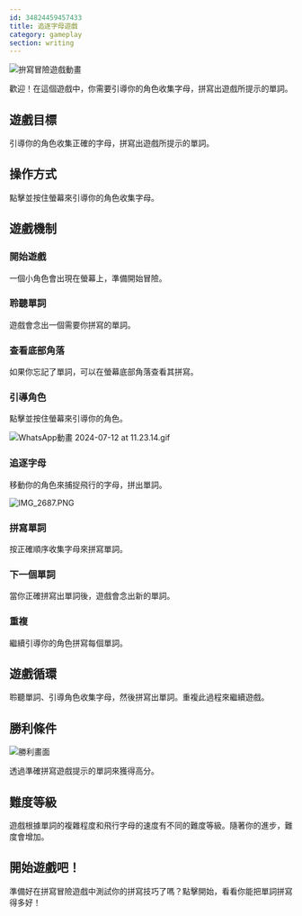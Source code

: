 ```yaml
---
id: 34824459457433
title: 追逐字母遊戲
category: gameplay
section: writing
---
```

![拚寫冒險遊戲動畫](https://help.studycat.com/hc/article_attachments/34964422592281)

歡迎！在這個遊戲中，你需要引導你的角色收集字母，拼寫出遊戲所提示的單詞。

遊戲目標
---------

引導你的角色收集正確的字母，拼寫出遊戲所提示的單詞。

操作方式
--------

點擊並按住螢幕來引導你的角色收集字母。

遊戲機制
------------------

### 開始遊戲

一個小角色會出現在螢幕上，準備開始冒險。

### 聆聽單詞

遊戲會念出一個需要你拼寫的單詞。

### 查看底部角落

如果你忘記了單詞，可以在螢幕底部角落查看其拼寫。

### 引導角色

點擊並按住螢幕來引導你的角色。

![WhatsApp動畫 2024-07-12 at 11.23.14.gif](https://help.studycat.com/hc/article_attachments/34964428229401)

### 追逐字母

移動你的角色來捕捉飛行的字母，拼出單詞。

![IMG_2687.PNG](https://help.studycat.com/hc/article_attachments/34824459449625)

### 拼寫單詞

按正確順序收集字母來拼寫單詞。

### 下一個單詞

當你正確拼寫出單詞後，遊戲會念出新的單詞。

### 重複

繼續引導你的角色拼寫每個單詞。

遊戲循環
-------------

聆聽單詞、引導角色收集字母，然後拼寫出單詞。重複此過程來繼續遊戲。

勝利條件
-------

![勝利畫面](https://help.studycat.com/hc/article_attachments/34964428232601)

透過準確拼寫遊戲提示的單詞來獲得高分。

難度等級
-----------------

遊戲根據單詞的複雜程度和飛行字母的速度有不同的難度等級。隨著你的進步，難度會增加。

開始遊戲吧！
-----------

準備好在拼寫冒險遊戲中測試你的拼寫技巧了嗎？點擊開始，看看你能把單詞拼寫得多好！